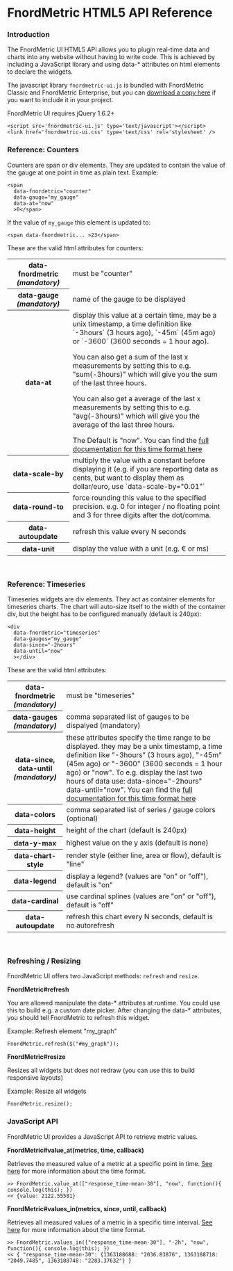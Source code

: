 FnordMetric HTML5 API Reference
===============================

### Introduction

The FnordMetric UI HTML5 API allows you to plugin real-time data and
charts into any website without having to write code. This is achieved
by including a JavaScript library and using data-* attributes on html
elements to declare the widgets.

The javascript library `fnordmetric-ui.js` is bundled with FnordMetric
Classic and FnordMetric Enterprise, but you can [download a copy here](http://github.com/paulasmuth/fnordmetric/tree/master/fnordmetric-ui) if you want to include it in your project.

FnordMetric UI requires jQuery 1.6.2+

    <script src='fnordmetric-ui.js' type='text/javascript'></script>
    <link href='fnordmetric-ui.css' type='text/css' rel='stylesheet' />


### Reference: Counters

Counters are span or div elements. They are updated to contain the value of
the gauge at one point in time as plain text. Example:

    <span
      data-fnordetric="counter"
      data-gauge="my_gauge"
      data-at="now"
      >0</span>

If the value of `my_gauge` this element is updated to:

    <span data-fnordmetric... >23</span>

These are the valid html attributes for counters:

<table>
  <tr>
    <th>data-fnordmetric <i>(mandatory)</i></th>
    <td>
      must be "counter"
    </td>
  </tr>
  <tr>
    <th>data-gauge <i>(mandatory)</i></th>
    <td>
      name of the gauge to be displayed
    </td>
  </tr>
  <tr>
    <th>data-at</th>
    <td>
      display this value at a certain time, may be a unix timestamp,
      a time definition like `-3hours` (3 hours ago), `-45m` (45m ago)
      or `-3600` (3600 seconds = 1 hour ago).
      <p>You can also get a sum of the last x measurements by setting this to
      e.g. "sum(-3hours)" which will give you the sum of the last three hours.</p>
      <p>You can also get a average of the last x measurements by setting this to
      e.g. "avg(-3hours)" which will give you the average of the last three hours.</p>
      The Default is "now". You can find the <a href="/documentation/enterprise_api_reference"/>full documentation for this time format here</a>
    </td>
  </tr>
  <tr>
    <th>data-scale-by</th>
    <td>
      multiply the value with a constant before displaying it (e.g. if you are reporting data
      as cents, but want to display them as dollar/euro, use `data-scale-by="0.01"`
    </td>
  </tr>
  <tr>
    <th>data-round-to</th>
    <td>
      force rounding this value to the specified precision. e.g. 0 for integer / no floating point and 3 for three digits after the dot/comma.
    </td>
  </tr>
  <tr>
    <th>data-autoupdate</th>
    <td>
      refresh this value every N seconds
    </td>
  </tr>
  <tr>
    <th>data-unit</th>
    <td>
      display the value with a unit (e.g. € or ms)
    </td>
  </tr>
</table>
<br />


### Reference: Timeseries

Timeseries widgets are div elements. They act as container elements for timeseries
charts. The chart will auto-size itself to the width of the container div, but the
height has to be configured manually (default is 240px):

    <div
      data-fnordetric="timeseries"
      data-gauges="my_gauge"
      data-since="-2hours"
      data-until="now"
      ></div>

These are the valid html attributes:

<table>
  <tr>
    <th>data-fnordmetric <i>(mandatory)</i></th>
    <td>
      must be "timeseries"
    </td>
  </tr>
  <tr>
    <th>data-gauges <i>(mandatory)</i></th>
    <td>
      comma separated list of gauges to be dispalyed (mandatory)
    </td>
  </tr>
  <tr>
    <th>data-since,<br />data-until <i>(mandatory)</i></th>
    <td>
      these attributes specify the time range to be displayed. they may be a
      unix timestamp, a time definition like "-3hours" (3 hours ago), "-45m"
      (45m ago) or "-3600" (3600 seconds = 1 hour ago) or "now". To e.g. display
      the last two hours of data use: data-since="-2hours" data-until="now".
      You can find the <a href="/documentation/enterprise_api_reference"/>full documentation for this time format here</a>
    </td>
  </tr>
  <tr>
    <th>data-colors</th>
    <td>
      comma separated list of series / gauge colors (optional)
    </td>
  </tr>
  <tr>
    <th>data-height</th>
    <td>
    height of the chart (default is 240px)
    </td>
  </tr>
  <tr>
    <th>data-y-max</th>
    <td>
    highest value on the y axis (default is none)
    </td>
  </tr>
  <tr>
    <th>data-chart-style</th>
    <td>
    render style (either line, area or flow), default is "line"
    </td>
  </tr>
  <tr>
    <th>data-legend</th>
    <td>
    display a legend? (values are "on" or "off"), default is "on"
    </td>
  </tr>
  <tr>
    <th>data-cardinal</th>
    <td>
    use cardinal splines (values are "on" or "off"), default is "off"
    </td>
  </tr>
  <tr>
    <th>data-autoupdate</th>
    <td>
      refresh this chart every N seconds, default is no autorefresh
    </td>
  </tr>
</table>
<br />


### Refreshing / Resizing

FnordMetric UI offers two JavaScript methods: `refresh` and `resize`.

**FnordMetric#refresh**

You are allowed manipulate the data-* attributes at runtime. You could use this to build
e.g. a custom date picker. After changing the data-* attributes, you should tell FnordMetric
to refresh this widget.

Example: Refresh element "my_graph"

    FnordMetric.refresh($("#my_graph"));


**FnordMetric#resize**

Resizes all widgets but does not redraw (you can use this to build responsive layouts)

Example: Resize all widgets

    FnordMetric.resize();



### JavaScript API

FnordMetric UI provides a JavaScript API to retrieve metric values.

**FnordMetric#value_at(metrics, time, callback)**

Retrieves the measured value of a metric at a specific point in time. [See here](/documentation/enterprise_api_reference)
for more information about the time format.

    >> FnordMetric.value_at(["response_time-mean-30"], "now", function(){ console.log(this); })
    << {value: 2122.55581}

**FnordMetric#values_in(metrics, since, until, callback)**

Retrieves all measured values of a metric in a specific time interval. [See here](/documentation/enterprise_api_reference)
for more information about the time format.

    >> FnordMetric.values_in(["response_time-mean-30"], "-2h", "now", function(){ console.log(this); })
    << { "response_time-mean-30": {1363188688: "2036.83876", 1363188718: "2049.7485", 1363188748: "2283.37632"} }
